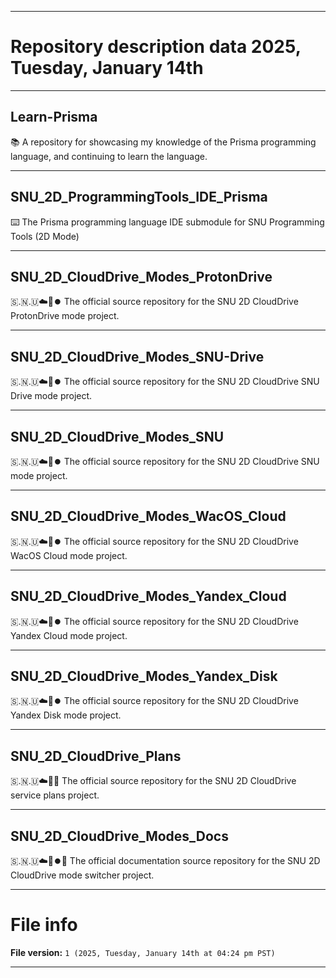 
***

# Repository description data 2025, Tuesday, January 14th

---

## Learn-Prisma

📚️ A repository for showcasing my knowledge of the Prisma programming language, and continuing to learn the language. 

---

## SNU_2D_ProgrammingTools_IDE_Prisma

⌨️ The Prisma programming language IDE submodule for SNU Programming Tools (2D Mode)

---

## SNU_2D_CloudDrive_Modes_ProtonDrive

🇸.🇳.🇺☁️💽️⏺️ The official source repository for the SNU 2D CloudDrive ProtonDrive mode project.

---

## SNU_2D_CloudDrive_Modes_SNU-Drive

🇸.🇳.🇺☁️💽️⏺️ The official source repository for the SNU 2D CloudDrive SNU Drive mode project.

---

## SNU_2D_CloudDrive_Modes_SNU

🇸.🇳.🇺☁️💽️⏺️ The official source repository for the SNU 2D CloudDrive SNU mode project.

---

## SNU_2D_CloudDrive_Modes_WacOS_Cloud

🇸.🇳.🇺☁️💽️⏺️ The official source repository for the SNU 2D CloudDrive WacOS Cloud mode project.

---

## SNU_2D_CloudDrive_Modes_Yandex_Cloud

🇸.🇳.🇺☁️💽️⏺️ The official source repository for the SNU 2D CloudDrive Yandex Cloud mode project.

---

## SNU_2D_CloudDrive_Modes_Yandex_Disk

🇸.🇳.🇺☁️💽️⏺️ The official source repository for the SNU 2D CloudDrive Yandex Disk mode project.

---

## SNU_2D_CloudDrive_Plans

🇸.🇳.🇺☁️💽️📑️ The official source repository for the SNU 2D CloudDrive service plans project.

---

## SNU_2D_CloudDrive_Modes_Docs

🇸.🇳.🇺☁️💽️⏺️📖️ The official documentation source repository for the SNU 2D CloudDrive mode switcher project.

***

# File info

**File version:** `1 (2025, Tuesday, January 14th at 04:24 pm PST)`

***

